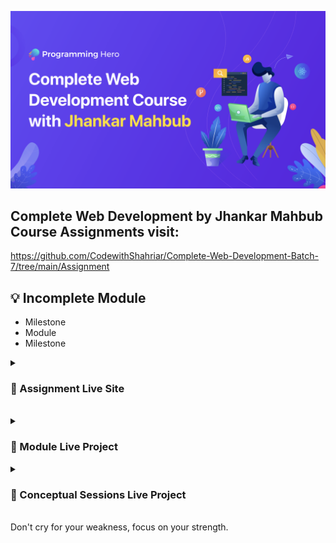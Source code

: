 ![](thumbnail.png)
</br>

## Complete Web Development by Jhankar Mahbub Course Assignments visit: 
https://github.com/CodewithShahriar/Complete-Web-Development-Batch-7/tree/main/Assignment

## 💡 Incomplete Module

* Milestone 
* Module 
* Milestone 

<details>
<summary>
  <h3>📑 Assignment Live Site</h3>
</summary>
</br>  1.[new-year-new-me](https://verdant-otter-af8880.netlify.app/) 60
</br>  2.[ge-architect](https://serene-cat-1b3cad.netlify.app/) 46
</br>  3.[legal-solution-resource](https://venerable-belekoy-74b25e.netlify.app/) 50
</br>  5.[geomerty-genius](https://benevolent-cat-886bb7.netlify.app/) 60




</details>



</br>
</hr>

<details>
<summary>
  <h3>📃 Module Live Project </h3>
</summary>
<br >
-
-
-
-




</details>

<details>
<summary>
  <h3>📃 Conceptual Sessions Live Project </h3>
</summary>
<br >
-
-
-
-




</details>

</br>
</hr>
Don't cry for your weakness, focus on your strength.
